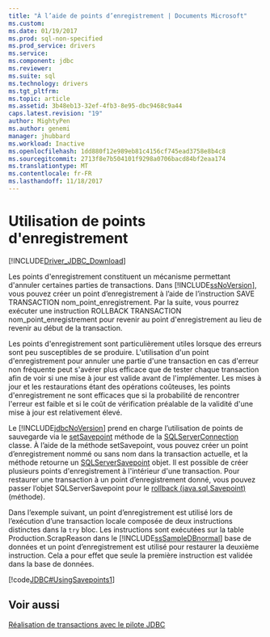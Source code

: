 ```yaml
---
title: "À l’aide de points d’enregistrement | Documents Microsoft"
ms.custom: 
ms.date: 01/19/2017
ms.prod: sql-non-specified
ms.prod_service: drivers
ms.service: 
ms.component: jdbc
ms.reviewer: 
ms.suite: sql
ms.technology: drivers
ms.tgt_pltfrm: 
ms.topic: article
ms.assetid: 3b48eb13-32ef-4fb3-8e95-dbc9468c9a44
caps.latest.revision: "19"
author: MightyPen
ms.author: genemi
manager: jhubbard
ms.workload: Inactive
ms.openlocfilehash: 1dd880f12e989eb81c4156cf745ead3758e8b4c8
ms.sourcegitcommit: 2713f8e7b504101f9298a0706bacd84bf2eaa174
ms.translationtype: MT
ms.contentlocale: fr-FR
ms.lasthandoff: 11/18/2017
---
```

# <a name="using-savepoints"></a>Utilisation de points d'enregistrement
[!INCLUDE[Driver_JDBC_Download](../../includes/driver_jdbc_download.md)]

  Les points d'enregistrement constituent un mécanisme permettant d'annuler certaines parties de transactions. Dans [!INCLUDE[ssNoVersion](../../includes/ssnoversion_md.md)], vous pouvez créer un point d’enregistrement à l’aide de l’instruction SAVE TRANSACTION nom_point_enregistrement. Par la suite, vous pourrez exécuter une instruction ROLLBACK TRANSACTION nom_point_enregistrement pour revenir au point d'enregistrement au lieu de revenir au début de la transaction.  
  
 Les points d'enregistrement sont particulièrement utiles lorsque des erreurs sont peu susceptibles de se produire. L'utilisation d'un point d'enregistrement pour annuler une partie d'une transaction en cas d'erreur non fréquente peut s'avérer plus efficace que de tester chaque transaction afin de voir si une mise à jour est valide avant de l'implémenter. Les mises à jour et les restaurations étant des opérations coûteuses, les points d'enregistrement ne sont efficaces que si la probabilité de rencontrer l'erreur est faible et si le coût de vérification préalable de la validité d'une mise à jour est relativement élevé.  
  
 Le [!INCLUDE[jdbcNoVersion](../../includes/jdbcnoversion_md.md)] prend en charge l’utilisation de points de sauvegarde via le [setSavepoint](../../connect/jdbc/reference/setsavepoint-method-sqlserverconnection.md) méthode de la [SQLServerConnection](../../connect/jdbc/reference/sqlserverconnection-class.md) classe. À l’aide de la méthode setSavepoint, vous pouvez créer un point d’enregistrement nommé ou sans nom dans la transaction actuelle, et la méthode retourne un [SQLServerSavepoint](../../connect/jdbc/reference/sqlserversavepoint-class.md) objet. Il est possible de créer plusieurs points d'enregistrement à l'intérieur d'une transaction. Pour restaurer une transaction à un point d’enregistrement donné, vous pouvez passer l’objet SQLServerSavepoint pour le [rollback (java.sql.Savepoint)](../../connect/jdbc/reference/rollback-method-java-sql-savepoint.md) (méthode).  
  
 Dans l’exemple suivant, un point d’enregistrement est utilisé lors de l’exécution d’une transaction locale composée de deux instructions distinctes dans la `try` bloc. Les instructions sont exécutées sur la table Production.ScrapReason dans le [!INCLUDE[ssSampleDBnormal](../../includes/sssampledbnormal_md.md)] base de données et un point d’enregistrement est utilisé pour restaurer la deuxième instruction. Cela a pour effet que seule la première instruction est validée dans la base de données.  
  
 [!code[JDBC#UsingSavepoints1](../../connect/jdbc/codesnippet/Java/using-savepoints_1.java)]  
  
## <a name="see-also"></a>Voir aussi  
 [Réalisation de transactions avec le pilote JDBC](../../connect/jdbc/performing-transactions-with-the-jdbc-driver.md)  
  
  
